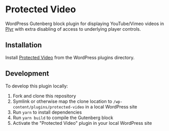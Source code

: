 # Protected Video

WordPress Gutenberg block plugin for displaying YouTube/Vimeo videos in [Plyr](https://plyr.io/) with extra disabling
of access to underlying player controls.

## Installation

Install [Protected Video](https://wordpress.org/plugins/email-templates/) from the WordPress plugins directory.

## Development

To develop this plugin locally:

1. Fork and clone this repository
2. Symlink or otherwise map the clone location to `/wp-content/plugins/protected-video` in a local WordPress site
3. Run `yarn` to install dependencies
4. Run `yarn build` to compile the Gutenberg block
5. Activate the "Protected Video" plugin in your local WordPress site
